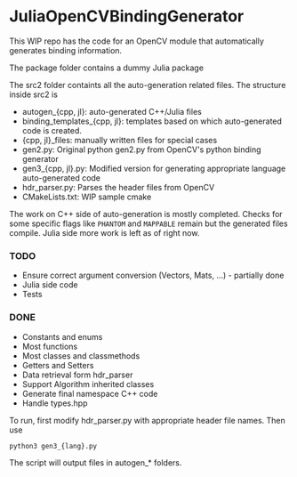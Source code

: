 # JuliaOpenCVBindingGenerator

This WIP repo has the code for an OpenCV module that automatically generates binding information. 

The package folder contains a dummy Julia package

The src2 folder containts all the auto-generation related files. The structure inside src2 is 
 - autogen_{cpp, jl}: auto-generated C++/Julia files
 - binding_templates_{cpp, jl}: templates based on which auto-generated code is created.
 - {cpp, jl}_files: manually written files for special cases
 - gen2.py: Original python gen2.py from OpenCV's python binding generator
 - gen3_{cpp, jl}.py: Modified version for generating appropriate language auto-generated code
 - hdr_parser.py: Parses the header files from OpenCV
 - CMakeLists.txt: WIP sample cmake

The work on C++ side of auto-generation is mostly completed. Checks for some specific flags like `PHANTOM` and `MAPPABLE` remain but the generated files compile. Julia side more work is left as of right now.

### TODO
 - Ensure correct argument conversion (Vectors, Mats, ...) - partially done
 - Julia side code
 - Tests


### DONE
 - Constants and enums
 - Most functions
 - Most classes and classmethods
 - Getters and Setters
 - Data retrieval form hdr_parser
 - Support Algorithm inherited classes
 - Generate final namespace C++ code
 - Handle types.hpp


To run, first modify hdr_parser.py with appropriate header file names. Then use

```python3 gen3_{lang}.py```

The script will output files in autogen_* folders. 


